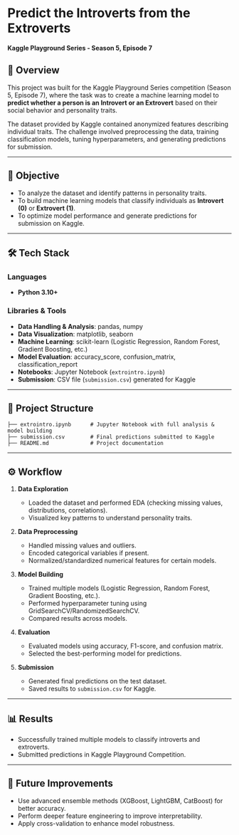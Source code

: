 # Predict the Introverts from the Extroverts  
**Kaggle Playground Series - Season 5, Episode 7**  

## 📌 Overview  
This project was built for the Kaggle Playground Series competition (Season 5, Episode 7), where the task was to create a machine learning model to **predict whether a person is an Introvert or an Extrovert** based on their social behavior and personality traits.  

The dataset provided by Kaggle contained anonymized features describing individual traits. The challenge involved preprocessing the data, training classification models, tuning hyperparameters, and generating predictions for submission.  

---

## 🎯 Objective  
- To analyze the dataset and identify patterns in personality traits.  
- To build machine learning models that classify individuals as **Introvert (0)** or **Extrovert (1)**.  
- To optimize model performance and generate predictions for submission on Kaggle.  

---

## 🛠️ Tech Stack  

### Languages  
- **Python 3.10+**

### Libraries & Tools  
- **Data Handling & Analysis**: pandas, numpy  
- **Data Visualization**: matplotlib, seaborn  
- **Machine Learning**: scikit-learn (Logistic Regression, Random Forest, Gradient Boosting, etc.)  
- **Model Evaluation**: accuracy_score, confusion_matrix, classification_report  
- **Notebooks**: Jupyter Notebook (`extrointro.ipynb`)  
- **Submission**: CSV file (`submission.csv`) generated for Kaggle  

---

## 📂 Project Structure  
```
├── extrointro.ipynb      # Jupyter Notebook with full analysis & model building
├── submission.csv        # Final predictions submitted to Kaggle
├── README.md             # Project documentation
```

---

## ⚙️ Workflow  
1. **Data Exploration**  
   - Loaded the dataset and performed EDA (checking missing values, distributions, correlations).  
   - Visualized key patterns to understand personality traits.  

2. **Data Preprocessing**  
   - Handled missing values and outliers.  
   - Encoded categorical variables if present.  
   - Normalized/standardized numerical features for certain models.  

3. **Model Building**  
   - Trained multiple models (Logistic Regression, Random Forest, Gradient Boosting, etc.).  
   - Performed hyperparameter tuning using GridSearchCV/RandomizedSearchCV.  
   - Compared results across models.  

4. **Evaluation**  
   - Evaluated models using accuracy, F1-score, and confusion matrix.  
   - Selected the best-performing model for predictions.  

5. **Submission**  
   - Generated final predictions on the test dataset.  
   - Saved results to `submission.csv` for Kaggle.  

---

## 📊 Results  
- Successfully trained multiple models to classify introverts and extroverts.  
- Submitted predictions in Kaggle Playground Competition.  

---

## 🚀 Future Improvements  
- Use advanced ensemble methods (XGBoost, LightGBM, CatBoost) for better accuracy.  
- Perform deeper feature engineering to improve interpretability.  
- Apply cross-validation to enhance model robustness.  
